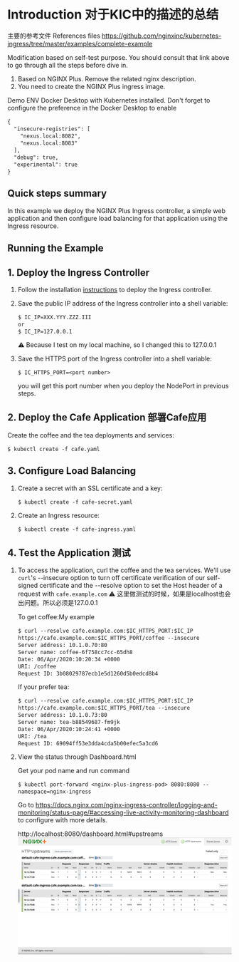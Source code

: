 # Introduction 对于KIC中的描述的总结

主要的参考文件
References files
https://github.com/nginxinc/kubernetes-ingress/tree/master/examples/complete-example

Modification based on self-test purpose. You should consult that link above to go through all the steps before dive in.
1. Based on NGINX Plus. Remove the related nginx description.
2. You need to create the NGINX Plus ingress image.

Demo ENV
Docker Desktop with Kubernetes installed.
Don't forget to configure the preference in the Docker Desktop to enable

```
{
  "insecure-registries": [
    "nexus.local:8082",
    "nexus.local:8083"
  ],
  "debug": true,
  "experimental": true
}
```

## Quick steps summary

In this example we deploy the NGINX Plus Ingress controller, a simple web application and then configure load balancing for that application using the Ingress resource.

## Running the Example

## 1. Deploy the Ingress Controller

1. Follow the installation [instructions](https://docs.nginx.com/nginx-ingress-controller/installation/installation-with-manifests/) to deploy the Ingress controller.

2. Save the public IP address of the Ingress controller into a shell variable:
    ```
    $ IC_IP=XXX.YYY.ZZZ.III
    or
    $ IC_IP=127.0.0.1
    ```
    ⚠️ Because I test on my local machine, so I changed this to 127.0.0.1
3. Save the HTTPS port of the Ingress controller into a shell variable:
    ```
    $ IC_HTTPS_PORT=<port number>
    ```
    you will get this port number when you deploy the NodePort in previous steps.

## 2. Deploy the Cafe Application 部署Cafe应用

Create the coffee and the tea deployments and services:
```
$ kubectl create -f cafe.yaml
```

## 3. Configure Load Balancing

1. Create a secret with an SSL certificate and a key:
    ```
    $ kubectl create -f cafe-secret.yaml
    ```

2. Create an Ingress resource:
    ```
    $ kubectl create -f cafe-ingress.yaml
    ```

## 4. Test the Application 测试

1. To access the application, curl the coffee and the tea services. We'll use ```curl```'s --insecure option to turn off certificate verification of our self-signed
certificate and the --resolve option to set the Host header of a request with ```cafe.example.com```
    ⚠️ 这里做测试的时候，如果是localhost也会出问题。所以必须是127.0.0.1
    
    To get coffee:My example
    ```
    $ curl --resolve cafe.example.com:$IC_HTTPS_PORT:$IC_IP https://cafe.example.com:$IC_HTTPS_PORT/coffee --insecure
    Server address: 10.1.0.70:80
    Server name: coffee-6f758cc7cc-65dh8
    Date: 06/Apr/2020:10:20:34 +0000
    URI: /coffee
    Request ID: 3b08029787ecb1e5d1260d5b0edcd8b4
    ```
    If your prefer tea:
    ```
    $ curl --resolve cafe.example.com:$IC_HTTPS_PORT:$IC_IP https://cafe.example.com:$IC_HTTPS_PORT/tea --insecure
    Server address: 10.1.0.73:80
    Server name: tea-b88549687-fm9jk
    Date: 06/Apr/2020:10:24:41 +0000
    URI: /tea
    Request ID: 69094ff53e3dda4cda5b00efec5a3cd6
    ```
 2. View the status through Dashboard.html
    
    Get your pod name and run command
    
    ```
    $ kubectl port-forward <nginx-plus-ingress-pod> 8080:8080 --namespace=nginx-ingress
    ```
    Go to <https://docs.nginx.com/nginx-ingress-controller/logging-and-monitoring/status-page/#accessing-live-activity-monitoring-dashboard> to configure with more details.
    
    http://localhost:8080/dashboard.html#upstreams ![Dashboard](NICDashboard.png)
